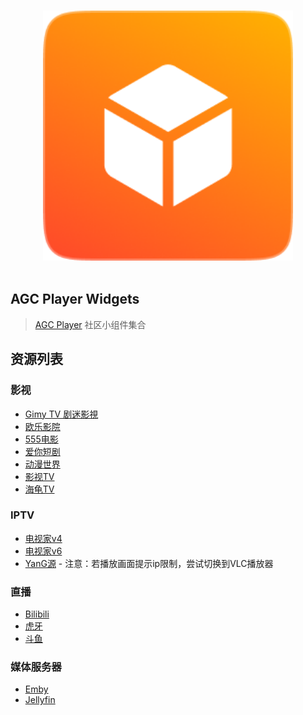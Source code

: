 <p align="center">
  <br>
  <img width="400" src="./logo.png" alt="logo of agc player widgets repository">
  <br>
  <br>
</p>

## AGC Player Widgets

> [AGC Player](https://agcplayer.com) 社区小组件集合

## 资源列表

### 影视

- [Gimy TV 剧迷影視](https://github.com/zoroyyoo/agcplayer-widgets/raw/refs/heads/main/widgets/video-gimy.zip)
- [欧乐影院](https://github.com/zoroyyoo/agcplayer-widgets/raw/refs/heads/main/widgets/video-olevod.zip)
- [555电影](https://github.com/zoroyyoo/agcplayer-widgets/raw/refs/heads/main/widgets/video-555dy.zip)
- [爱你短剧](https://github.com/zoroyyoo/agcplayer-widgets/raw/refs/heads/main/widgets/video-ainidj.zip)
- [动漫世界](https://github.com/zoroyyoo/agcplayer-widgets/raw/refs/heads/main/widgets/video-animeworld.zip)
- [影视TV](https://github.com/zoroyyoo/agcplayer-widgets/raw/refs/heads/main/widgets/video-yingshitv.zip)
- [海龟TV](https://github.com/zoroyyoo/agcplayer-widgets/raw/refs/heads/main/widgets/video-haiguitv.zip)

### IPTV

- [电视家v4](https://github.com/zoroyyoo/agcplayer-widgets/raw/refs/heads/main/widgets/iptv-tvboxv4.zip)
- [电视家v6](https://github.com/zoroyyoo/agcplayer-widgets/raw/refs/heads/main/widgets/iptv-tvboxv6.zip)
- [YanG源](https://github.com/zoroyyoo/agcplayer-widgets/raw/refs/heads/main/widgets/iptv-YanG.zip) - 注意：若播放画面提示ip限制，尝试切换到VLC播放器

### 直播

- [Bilibili](https://github.com/zoroyyoo/agcplayer-widgets/raw/refs/heads/main/widgets/live-bilibili.zip)
- [虎牙](https://github.com/zoroyyoo/agcplayer-widgets/raw/refs/heads/main/widgets/live-huya.zip)
- [斗鱼](https://github.com/zoroyyoo/agcplayer-widgets/raw/refs/heads/main/widgets/live-douyu.zip)

### 媒体服务器
- [Emby](https://github.com/zoroyyoo/agcplayer-widgets/raw/refs/heads/main/widgets/server-emby.zip)
- [Jellyfin](https://github.com/zoroyyoo/agcplayer-widgets/raw/refs/heads/main/widgets/server-jellyfin.zip)